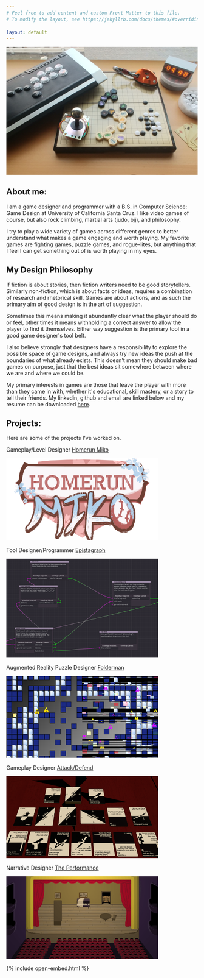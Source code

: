 ```yaml
---
# Feel free to add content and custom Front Matter to this file.
# To modify the layout, see https://jekyllrb.com/docs/themes/#overriding-theme-defaults

layout: default
---
```


![Banner](/assets/img/bg-masthead.jpg)
<h2> About me: </h2>
I am a game designer and programmer with a B.S. in Computer Science: Game Design at University of California Santa Cruz. I like video games of course, but also rock climbing, martial arts (judo, bjj), and philosophy.

I try to play a wide variety of games across different genres to better understand what makes a game engaging and worth playing. My favorite games are fighting games, puzzle games, and rogue-lites, but anything that I feel I can get something out of is worth playing in my eyes.

## My Design Philosophy
If fiction is about stories, then fiction writers need to be good storytellers. Similarly non-fiction, which is about facts or ideas, requires a combination of research and rhetorical skill. Games are about actions, and as such the primary aim of good design is in the art of suggestion.

Sometimes this means making it abundantly clear what the player should do or feel, other times it means withholding a correct answer to allow the player to find it themselves. Either way suggestion is the primary tool in a good game designer's tool belt.

I also believe strongly that designers have a responsibility to explore the possible space of game designs, and always try new ideas the push at the boundaries of what already exists. This doesn't mean they should make bad games on purpose, just that the best ideas sit somewhere between where we are and where we could be.

My primary interests in games are those that leave the player with more than they came in with, whether it's educational, skill mastery, or a story to tell their friends. My linkedin, github and email are linked below and my resume can be downloaded [here](/assets/pdf/Resume.pdf).

## Projects:
Here are some of the projects I've worked on.

Gameplay/Level Designer
[Homerun Miko](/projects/homerun-miko)

[<img src="/assets/img/thumbnails/homerun-miko.png" alt="drawing" width="400"/>](/projects/homerun-miko)

Tool Designer/Programmer
[Epistagraph](/projects/epistagraph)

[<img src="/assets/img/thumbnails/epistagraph.png" alt="drawing" width="400"/>](/projects/epistagraph)

Augmented Reality Puzzle Designer
[Folderman](/projects/folderman)

[<img src="/assets/img/thumbnails/folderman.png" alt="drawing" width="400"/>](/projects/folderman)

Gameplay Designer
[Attack/Defend](/projects/attack-defend)

[<img src="/assets/img/thumbnails/attack-defend.png" alt="drawing" width="400"/>](/projects/attack-defend)

Narrative Designer
[The Performance](/projects/the-performance)

[<img src="/assets/img/thumbnails/the-performance.png" alt="drawing" width="400"/>](/projects/the-performance)

{% include open-embed.html %}
